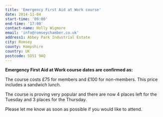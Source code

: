 ```yaml
---
title: 'Emergency First Aid at Work course'
date: 2014-11-04
start-time: '09:00'
end-time: '17:00'
contact-name: Holly Wigmore
email: 'info@romseychamber.co.uk'
address1: Abbey Park Industrial Estate
city: Romsey
county: Hampshire
country: UK
postcode: SO51 9AQ
---
```

**Emergency First Aid at Work course dates are confirmed as:**

The course costs £75 for members and £100 for non-members. This price includes a sandwich lunch.

The course is proving very popular and there are now 4 places left for the Tuesday and 3 places for the Thursday.

Please let me know as soon as possible if you would like to attend.
